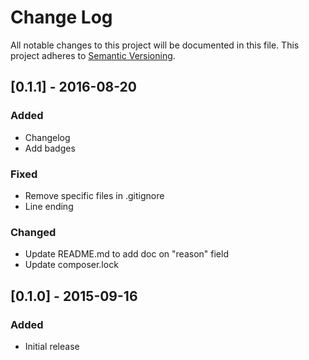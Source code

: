 # Change Log
All notable changes to this project will be documented in this file.
This project adheres to [Semantic Versioning](http://semver.org/).

## [0.1.1] - 2016-08-20
### Added
- Changelog
- Add badges

### Fixed
- Remove specific files in .gitignore
- Line ending

### Changed
- Update README.md to add doc on "reason" field
- Update composer.lock

## [0.1.0] - 2015-09-16
### Added
- Initial release
